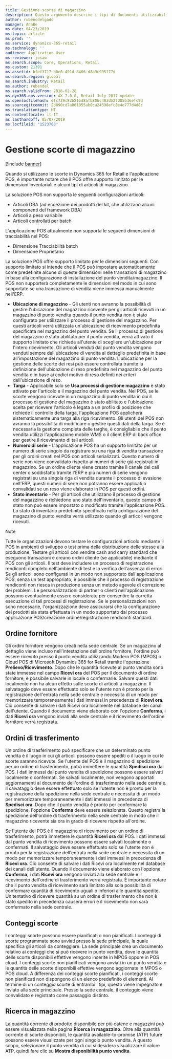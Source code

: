 ```yaml
---
title: Gestione scorte di magazzino
description: Questo argomento descrive i tipi di documenti utilizzabili per la gestione delle scorte.
author: rubencdelgado
manager: AnnBe
ms.date: 04/23/2019
ms.topic: article
ms.prod: ''
ms.service: dynamics-365-retail
ms.technology: ''
audience: Application User
ms.reviewer: josaw
ms.search.scope: Core, Operations, Retail
ms.custom: 21391
ms.assetid: bfef3717-d0e0-491d-8466-d8a9c995177d
ms.search.region: global
ms.search.industry: Retail
ms.author: rubendel
ms.search.validFrom: 2016-02-28
ms.dyn365.ops.version: AX 7.0.0, Retail July 2017 update
ms.openlocfilehash: efc729c83b81bd8afb806c403d52fd85b36efc9d
ms.sourcegitcommit: 2b890cd7a801055ab0ca24398efc8e4e777d4d8c
ms.translationtype: HT
ms.contentlocale: it-IT
ms.lasthandoff: 05/07/2019
ms.locfileid: "1523763"
---
```

# <a name="store-inventory-management"></a>Gestione scorte di magazzino

[!include [banner](includes/banner.md)]

Quando si utilizzano le scorte in Dynamics 365 for Retail e l'applicazione POS, è importante notare che il POS offre supporto limitato per le dimensioni inventariali e alcuni tipi di articoli di magazzino.  

La soluzione POS non supporta le seguenti configurazioni articoli:
- Articoli DBA (ad eccezione dei prodotti del kit, che utilizzano alcuni componenti del framework DBA)
- Articoli a peso variabile
- Articoli controllati per batch

L'applicazione POS attualmente non supporta le seguenti dimensioni di tracciabilità nel POS:
- Dimensione Tracciabilità batch
- Dimensione Proprietario

La soluzione POS offre supporto limitato per le dimensioni seguenti. Con supporto limitato si intende che il POS può impostare automaticamente come predefinite alcune di queste dimensioni nelle transazioni di magazzino in base alla configurazione di installazione del punto vendita/magazzino. Il POS non supporterà completamente le dimensioni nel modo in cui sono supportate se una transazione di vendita viene immessa manualmente nell'ERP. 

- **Ubicazione di magazzino** - Gli utenti non avranno la possibilità di gestire l'ubicazione del magazzino ricevente per gli articoli ricevuti in un magazzino di punto vendita quando il punto vendita non è stato configurato per utilizzare il processo di gestione del magazzino.  Per questi articoli verrà utilizzata un'ubicazione di ricevimento predefinita specificata nel magazzino del punto vendita.  Se il processo di gestione del magazzino è stato abilitato per il punto vendita, verrà attivato il supporto limitato che richiede all'utente di scegliere un'ubicazione per l'intero ricevimento.  Gli articoli venduti dal punto vendita vengono venduti sempre dall'ubicazione di vendita al dettaglio predefinita in base all'impostazione del magazzino di punto vendita.   L'ubicazione per la gestione delle scorte dei resi può essere controllata tramite la definizione dell'ubicazione di reso predefinita nel magazzino del punto vendita o in base ai codici motivo di reso definiti nei criteri dell'ubicazione di reso.
- **Targa** - Applicabile solo se **Usa processi di gestione magazzino** è stato attivato per l'articolo e il magazzino del punto vendita.  Nel POS, se le scorte vengono ricevute in un magazzino di punto vendita in cui il processo di gestione del magazzino è stato abilitato e l'ubicazione scelta per ricevere l'articolo è legata a un profilo di posizione che richiede il controllo della targa, l'applicazione POS applicherà sistematicamente una targa alla riga ricevimento.  Gli utenti del POS non avranno la possibilità di modificare o gestire questi dati della targa.   Se è necessaria la gestione completa delle targhe, è consigliabile che il punto vendita utilizzi l'applicazione mobile WMS o il client ERP di back office per gestire il ricevimento di tali articoli.
- **Numero di serie** - L'applicazione POS ha un supporto limitato per un numero di serie singolo da registrare su una riga di vendita transazione per gli ordini creati nel POS con articoli serializzati.  Questo numero di serie non viene convalidato rispetto ai numeri di serie già registrati in magazzino.  Se un ordine cliente viene creato tramite il canale del call center o soddisfatto tramite l'ERP e più numeri di serie vengono registrati su una singola riga di vendita durante il processo di evasione nell'ERP, questi numeri di serie non potranno essere applicati o convalidati se un reso viene elaborato in POS per questi ordini.
- **Stato inventario** - Per gli articoli che utilizzano il processo di gestione del magazzino e richiedono uno stato dell'inventario, questo campo di stato non può essere impostato o modificato tramite l'applicazione POS.  Lo stato di inventario predefinito specificato nella configurazione del magazzino di punto vendita verrà utilizzato quando gli articoli vengono ricevuti.  

> [!NOTE]
> Tutte le organizzazioni devono testare le configurazioni articolo mediante il POS in ambienti di sviluppo o test prima della distribuzione delle stesse alla produzione. Testare gli articoli con vendite cash and carry standard che eseguono transazioni e creano ordini cliente (se applicabile) mediante il POS con gli articoli. Il test deve includere un processo di registrazione rendiconti completo nell'ambiente di test e la verifica dell'assenza di errori.
> Se gli articoli sono configurati in un modo non supportato dall'applicazione POS, senza un test appropriato, è possibile che il processo di registrazione rendiconti non riesca in produzione senza un metodo agevole di correzione dei problemi. Le personalizzazioni di partner o clienti nell'applicazione possono eventualmente essere considerate per consentire la corretta esecuzione di tali processi di registrazione. Se le personalizzazioni non sono necessarie, l'organizzazione deve assicurarsi che la configurazione dei prodotti sia stata effettuata in un modo supportato dal processo applicazione POS/creazione ordine/registrazione rendiconti standard.

## <a name="purchase-orders"></a>Ordine fornitore

Gli ordini fornitore vengono creati nella sede centrale. Se un magazzino al dettaglio viene incluso nell'intestazione dell'ordine fornitore, l'ordine può essere ricevuto presso il punto vendita utilizzando Modern POS (MPOS) o Cloud POS di Microsoft Dynamics 365 for Retail tramite l'operazione **Prelievo/Ricevimento**. Dopo che le quantità ricevute al punto vendita sono state immesse nel campo **Ricevi ora** del POS per il documento di ordine fornitore, è possibile salvarle in locale o confermarle. Salvare questi dati localmente non ha alcun effetto sulle scorte di articoli a magazzino. Il salvataggio deve essere effettuato solo se l'utente non è pronto per la registrazione dell'entrata nella sede centrale e necessita di un modo per memorizzare temporaneamente i dati immessi in precedenza di **Ricevi ora**.  Ciò consente di salvare i dati Ricevi ora localmente nel database dei canali dell'utente. Quando il documento viene elaborato con l'opzione **Conferma**, i dati **Ricevi ora** vengono inviati alla sede centrale e il ricevimento dell'ordine fornitore verrà registrata. 

## <a name="transfer-orders"></a>Ordini di trasferimento

Un ordine di trasferimento può specificare che un determinato punto vendita è il luogo in cui gli articoli possono essere spediti o il luogo in cui le scorte saranno ricevute. Se l'utente del POS è il magazzino di spedizione per un ordine di trasferimento, potrà immettere le quantità **Spedisci ora** dal POS.  I dati immessi dal punto vendita di spedizione possono essere salvati localmente o confermati.  Se salvati localmente, non vengono apportati aggiornamenti al documento dell'ordine di trasferimento nella sede centrale. Il salvataggio deve essere effettuato solo se l'utente non è pronto per la registrazione della spedizione nella sede centrale e necessita di un modo per memorizzare temporaneamente i dati immessi in precedenza di **Spedisci ora**. Dopo che il punto vendita è pronto per confermare la spedizione, l'opzione **Conferma** deve essere selezionata. Questo registra la spedizione dell'ordine di trasferimento nella sede centrale in modo che il magazzino ricevente sia ora in grado di ricevere rispetto all'ordine. 

Se l'utente del POS è il magazzino di ricevimento per un ordine di trasferimento, potrà immettere le quantità **Ricevi ora** dal POS.  I dati immessi dal punto vendita di ricevimento possono essere salvati localmente o confermati. Il salvataggio deve essere effettuato solo se l'utente non è pronto per la registrazione dell'entrata nella sede centrale e necessita di un modo per memorizzare temporaneamente i dati immessi in precedenza di **Ricevi ora**. Ciò consente di salvare i dati Ricevi ora localmente nel database dei canali dell'utente. Quando il documento viene elaborato con l'opzione **Conferma**, i dati **Ricevi ora** vengono inviati alla sede centrale e il ricevimento dell'ordine di trasferimento verrà registrata. È importante notare che il punto vendita di ricevimento sarà limitato alla sola possibilità di confermare quantità di ricevimento uguali o inferiori alle quantità spedite. Un tentativo di ricevere quantità su un ordine di trasferimento che non è stato spedito in precedenza causerà errori e il ricevimento non sarà confermato nella sede centrale.

## <a name="stock-counts"></a>Conteggi scorte

I conteggi scorte possono essere pianificati o non pianificati. I conteggi di scorte programmate sono avviati presso la sede principale, la quale specifica gli articoli da conteggiare. La sede principale crea un documento relativo ai conteggi che si può ricevere in punto vendita, dove le quantità delle scorte disponibili effettive vengono inserite in MPOS oppure in POS cloud. I conteggi scorte non pianificati vengono avviati in un punto vendita e le quantità delle scorte disponibili effettive vengono aggiornate in MPOS o POS cloud. A differenza dei conteggi scorte pianificati, i conteggi scorte non pianificati non dispongono di un elenco predefinito di elementi. Al termine di un conteggio scorte di entrambi i tipi, questo viene impegnato e inviato alla sede principale. Presso la sede centrale, il conteggio viene convalidato e registrato come passaggio distinto.

## <a name="inventory-lookup"></a>Ricerca in magazzino

La quantità corrente di prodotto disponibile per più catene e magazzini può essere visualizzata nella pagina **Ricerca in magazzino**. Oltre alla quantità corrente di scorte disponibili, le quantità available-to-promise (ATP) future possono essere visualizzate per ogni singolo punto vendita. A questo scopo, selezionare il punto vendita di cui si desidera visualizzare il valore ATP, quindi fare clic su **Mostra disponibilità punto vendita**.

